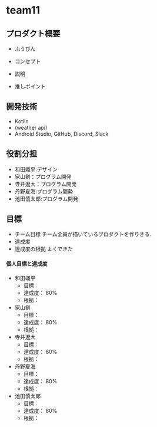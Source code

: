 # team11

## プロダクト概要
- ふうびん

- コンセプト

- 説明

- 推しポイント

## 開発技術
- Kotlin
- (weather api)
- Android Studio, GitHub, Discord, Slack

## 役割分担
- 和田颯平:デザイン
- 家山剣：プログラム開発
- 寺井遼大：プログラム開発
- 丹野夏海:プログラム開発
- 池田慎太郎:プログラム開発

## 目標
- チーム目標
チーム全員が描いているプロダクトを作りきる.
- 達成度
- 達成度の根拠
よくできた

#### 個人目標と達成度  
- 和田颯平
  - 目標：  
  - 達成度： 80%  
  - 根拠：  
- 家山剣
  - 目標：  
  - 達成度： 80%  
  - 根拠： 
- 寺井遼大
  - 目標：  
  - 達成度： 80%  
  - 根拠： 
- 丹野夏海
  - 目標：  
  - 達成度： 80%  
  - 根拠： 
- 池田慎太郎
  - 目標：  
  - 達成度： 80%  
  - 根拠： 
